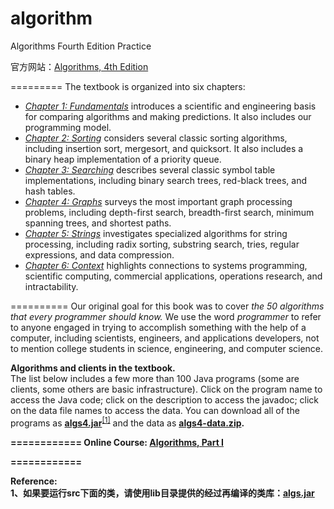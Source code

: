 algorithm
=========

Algorithms Fourth Edition Practice

官方网站：<a href="http://algs4.cs.princeton.edu/home/">Algorithms, 4th Edition</a>

=========
The textbook is organized into six chapters: 

<ul>
<li> <a href = "http://algs4.cs.princeton.edu/10fundamentals"><em>Chapter 1: Fundamentals</em></a>
introduces a scientific and engineering basis for comparing algorithms
and making predictions. It also includes our programming model.

<li> <a href = "http://algs4.cs.princeton.edu/20sorting"><em>Chapter 2: Sorting</em></a>
considers several classic sorting algorithms, including 
insertion sort, mergesort, and quicksort. It also includes a binary
heap implementation of a priority queue.

<li> <a href = "http://algs4.cs.princeton.edu/30searching"><em>Chapter 3: Searching</em></a>
describes several classic symbol table implementations, including 
binary search trees, red-black trees, and hash tables.

<li> <a href = "http://algs4.cs.princeton.edu/40graphs"><em>Chapter 4: Graphs</em></a>
surveys the most important graph processing problems, including
depth-first search, breadth-first search, minimum spanning trees,
and shortest paths.

<li> <a href = "http://algs4.cs.princeton.edu/50strings"><em>Chapter 5: Strings</em></a>
investigates specialized algorithms for string processing,
including radix sorting, substring search, tries,
regular expressions, and data compression.

<li> <a href = "http://algs4.cs.princeton.edu/60context"><em>Chapter 6: Context</em></a>
highlights connections to 
systems programming, scientific computing, commercial applications,
operations research, and intractability.

</ul>

==========
Our original goal for this book was to cover
<em>the 50 algorithms that every programmer should know.</em>
We use the word <em>programmer</em> to refer to anyone engaged in trying to accomplish 
something with the help of a computer, including scientists, engineers, and applications 
developers, not to mention college students in science, engineering, and computer science.

<p><b>Algorithms and clients in the textbook.</b><br>
The list below includes a few more than 100 Java programs (some are clients,
some others are basic infrastructure).
Click on the program name to access the Java code; click on the description to 
access the javadoc; click on the data file names to access the data.
You can download all of the programs as <a href = "http://algs4.cs.princeton.edu/code/algs4.jar"><b>algs4.jar</b></a><sup><a href="#ref">[1]</a></sup> and
the data as <a href = "http://algs4.cs.princeton.edu/code/algs4-data.zip"><b>algs4-data.zip<b></a>.

============
Online Course: <a href="https://www.coursera.org/course/algs4partI">Algorithms, Part I</a>

============
<div name="ref" id="ref">Reference:<div>
1、如果要运行src下面的类，请使用lib目录提供的经过再编译的类库：<a href="https://github.com/rankun203/algorithm/blob/master/lib/algs.jar">algs.jar</a>

